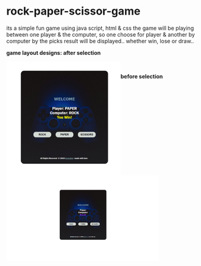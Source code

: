 # rock-paper-scissor-game
its a simple fun game using java script, html &amp; css 
the game will be playing between one player & the computer, so one choose for player & another by computer 
by the picks result will be displayed.. whether win, lose or draw..

<b>game layout designs: after selection </b>

<img align="left" alt="coding" width="300" padding-top="50px" src="https://github.com/Diganta02/rock-paper-scissor-game/blob/main/resultn.png"><br>




<b>before selection </b><br>

<img align="left" alt="coding" width="400" padding-top="100px" src="https://github.com/Diganta02/rock-paper-scissor-game/blob/main/result1.png">
